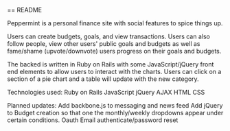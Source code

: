 == README

Peppermint is a personal finance site with social features to spice things up.

Users can create budgets, goals, and view transactions.  Users can also follow people, view other users' public goals and budgets as well
as fame/shame (upvote/downvote) users progress on their goals and budgets.

The backed is written in Ruby on Rails with some JavaScript/jQuery front end elements to allow users to interact with the charts.
Users can click on a section of a pie chart and a table will update with the new category.

Technologies used:
Ruby on Rails
JavaScript
jQuery
AJAX
HTML
CSS

Planned updates:
Add backbone.js to messaging and news feed
Add jQuery to Budget creation so that one the monthly/weekly dropdowns appear under certain conditions.
Oauth
Email authenticate/password reset
